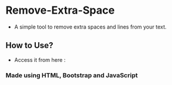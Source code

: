 # Remove-Extra-Space
- A simple tool to remove extra spaces and lines from your text.
## How to Use?
- Access it from here :
### Made using HTML, Bootstrap and JavaScript
